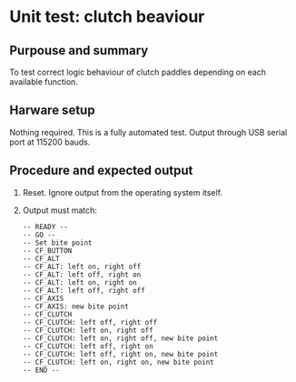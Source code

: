 # Unit test: clutch beaviour

## Purpouse and summary

To test correct logic behaviour of clutch paddles depending on each available function.

## Harware setup

Nothing required. This is a fully automated test.
Output through USB serial port at 115200 bauds.

## Procedure and expected output

1. Reset. Ignore output from the operating system itself.
2. Output must match:

   ```text
   -- READY --
   -- GO --
   -- Set bite point
   -- CF_BUTTON
   -- CF_ALT
   -- CF_ALT: left on, right off
   -- CF_ALT: left off, right on
   -- CF_ALT: left on, right on
   -- CF_ALT: left off, right off
   -- CF_AXIS
   -- CF_AXIS: new bite point
   -- CF_CLUTCH
   -- CF_CLUTCH: left off, right off
   -- CF_CLUTCH: left on, right off
   -- CF_CLUTCH: left on, right off, new bite point
   -- CF_CLUTCH: left off, right on
   -- CF_CLUTCH: left off, right on, new bite point
   -- CF_CLUTCH: left on, right on, new bite point
   -- END --
   ```

